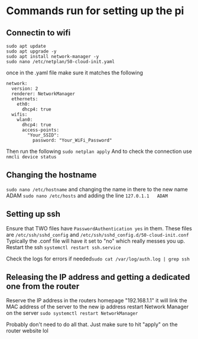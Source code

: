 #

# Commands run for setting up the pi
## Connectin to wifi
```
sudo apt update 
sudo apt upgrade -y
sudo apt install network-manager -y
sudo nano /etc/netplan/50-cloud-init.yaml
```
once in the .yaml file make sure it matches the following
```
network:
  version: 2
  renderer: NetworkManager
  ethernets:
    eth0:
      dhcp4: true
  wifis:
    wlan0:
      dhcp4: true
      access-points:
        "Your_SSID":
          password: "Your_WiFi_Password"
```
Then run the following
```sudo netplan apply```
And to check the connection use ```nmcli device status```

## Changing the hostname
```sudo nano /etc/hostname``` and changing the name in there to the new name ADAM
```sudo nano /etc/hosts``` and adding the line ```127.0.1.1   ADAM```

## Setting up ssh
Ensure that TWO files have ```PasswordAuthentication yes``` in them. These files are ```/etc/ssh/sshd_config``` and ```/etc/ssh/sshd_config.d/50-cloud-init.conf``` Typically the .conf file will have it set to "no" which really messes you up.
Restart the ssh ```systemctl restart ssh.service```


Check the logs for errors if needed```sudo cat /var/log/auth.log | grep ssh```

## Releasing the IP address and getting a dedicated one from the router
Reserve the IP address in the routers homepage "192.168.1.1" it will link the MAC address of the server to the new ip address
restart Network Manager on the server ```sudo systemctl restart NetworkManager```

Probably don't need to do all that. Just make sure to hit "apply" on the router website lol

